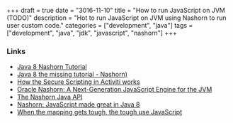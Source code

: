 +++
draft = true
date = "3016-11-10"
title = "How to run JavaScript on JVM (TODO)"
description = "Hot to run JavaScript on JVM using Nashorn to run user custom code."
categories = ["development", "java"]
tags = ["development", "java", "jdk", "javascript", "nashorn"]
+++

### Links

* [Java 8 Nashorn Tutorial](http://winterbe.com/posts/2014/04/05/java8-nashorn-tutorial/)
* [Java 8 the missing tutorial - Nashorn)](https://github.com/shekhargulati/java8-the-missing-tutorial/blob/master/10-nashorn.md)
* [How the Secure Scripting in Activiti works](http://www.jorambarrez.be/blog/2016/06/15/how-the-secure-scripting-in-activiti-works/)
* [Oracle Nashorn: A Next-Generation JavaScript Engine for the JVM](http://www.oracle.com/technetwork/articles/java/jf14-nashorn-2126515.html)
* [The Nashorn Java API](https://docs.oracle.com/javase/8/docs/technotes/guides/scripting/nashorn/api.html)
* [Nashorn: JavaScript made great in Java 8](http://www.infoworld.com/article/2607426/application-development/nashorn--javascript-made-great-in-java-8.html)
* [When the mapping gets tough, the tough use JavaScript](https://lucidworks.com/blog/2015/03/31/developing-debugging-fusion-javascript-stage/)